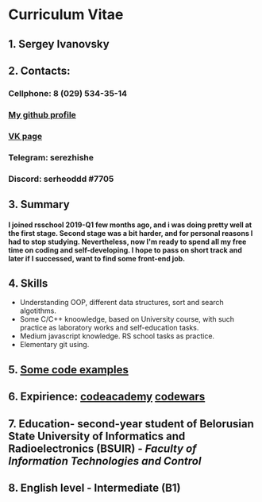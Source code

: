 # Curriculum Vitae

## 1. __Sergey Ivanovsky__
## 2. __Contacts:__
### Cellphone: 8 (029) 534-35-14
### [My github profile](https://github.com/serezhishe)
### [VK page](https://vk.com/serezhishe)
### Telegram: serezhishe
### Discord: serheoddd #7705
## 3. __Summary__
#### I joined rsschool 2019-Q1 few months ago, and i was doing pretty well at the first stage. Second stage was a bit harder, and for personal reasons I had to stop studying. Nevertheless, now I'm ready to spend all my free time on coding and self-developing. I hope to pass on short track and later if I successed, want to find some front-end job.
## 4. __Skills__
* Understanding OOP, different data structures, sort and search algotithms.
* Some C/C++ knoowledge, based on University course, with such practice as laboratory works and self-education tasks.
* Medium javascript knowledge. RS school tasks as practice.
* Elementary git using.

## 5. __[Some code examples](https://github.com/serezhishe)__
## 6. __Expirience: [codeacademy](https://www.codecademy.com/users/serezhishe/achievements)  [codewars](https://www.codewars.com/users/serezhishe)__
## 7. __Education__- second-year student of __Belorusian State University of Informatics and Radioelectronics (BSUIR)__ - _Faculty of Information Technologies and Control_
## 8. __English level - Intermediate (B1)__